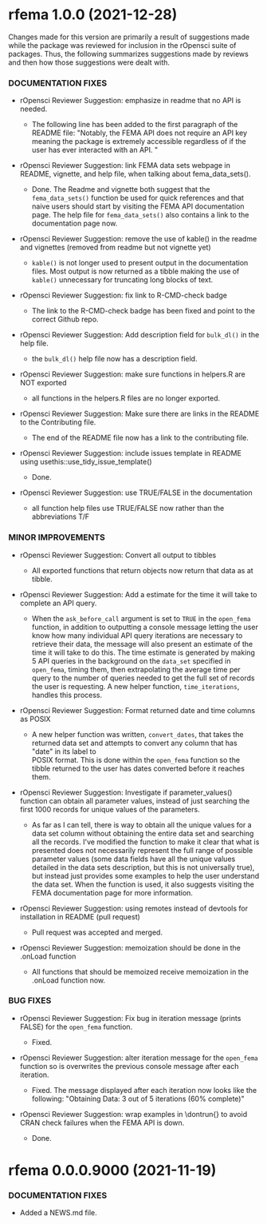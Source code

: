 

rfema 1.0.0 (2021-12-28)
=========================
Changes made for this version are primarily a result of suggestions made while 
the package was reviewed for inclusion in the rOpensci suite of packages. Thus, 
the following summarizes suggestions made by reviews and then how those 
suggestions were dealt with.

### DOCUMENTATION FIXES

* rOpensci Reviewer Suggestion: emphasize in readme that no API is needed.
    - The following line has been added to the first paragraph of the README 
    file: "Notably, the FEMA API does not require an API key meaning the package
    is extremely accessible regardless of if the user has ever interacted with 
    an API. "
    
* rOpensci Reviewer Suggestion: link FEMA data sets webpage in README, vignette, and help file, when talking about fema_data_sets().
  - Done. The Readme and vignette both suggest that the `fema_data_sets()` function be used for quick references and that naive users should start by visiting the FEMA API documentation page. The help file for `fema_data_sets()` also contains a link to the documentation page now. 
 
* rOpensci Reviewer Suggestion: remove the use of kable() in the readme and 
vignettes (removed from readme but not vignette yet)
  - `kable()` is not longer used to present output in the documentation files. 
  Most output is now returned as a tibble making the use of `kable()` unnecessary
  for truncating long blocks of text.

* rOpensci Reviewer Suggestion: fix link to R-CMD-check badge
  - The link to the R-CMD-check badge has been fixed and point to the correct 
  Github repo.
  
* rOpensci Reviewer Suggestion: Add description field for `bulk_dl()` in the help file.
    - the `bulk_dl()` help file now has a description field.

* rOpensci Reviewer Suggestion: make sure functions in helpers.R are NOT exported
  - all functions in the helpers.R files are no longer exported. 

* rOpensci Reviewer Suggestion: Make sure there are links in the README to the Contributing file. 
  - The end of the README file now has a link to the contributing file. 

* rOpensci Reviewer Suggestion: include issues template in README using usethis::use_tidy_issue_template()
  - Done.

* rOpensci Reviewer Suggestion: use TRUE/FALSE in the documentation
  - all function help files use TRUE/FALSE now rather than the abbreviations T/F


### MINOR IMPROVEMENTS

* rOpensci Reviewer Suggestion: Convert all output to tibbles
  - All exported functions that return objects now return that data as at tibble. 

* rOpensci Reviewer Suggestion: Add a estimate for the time it will take to 
complete an API query.
  - When  the `ask_before_call` argument is set to `TRUE` in the `open_fema` 
  function, in addition to outputting a console message letting the user know how
  many individual API query iterations are necessary to retrieve their data, the 
  message will also present an estimate of the time it will take to do this. The 
  time estimate is generated by making 5 API queries in the background on the 
  `data_set` specified in `open_fema`, timing them, then extrapolating the 
  average time per query to the number of queries needed to get the full set of 
  records the user is requesting. A new helper function, `time_iterations`, 
  handles this process. 

* rOpensci Reviewer Suggestion: Format returned date and time columns as POSIX 
  - A new helper function was written, `convert_dates`, that takes the returned 
  data set and attempts to convert any column that has "date" in its label to  
  POSIX format. This is done within the `open_fema` function so the tibble 
  returned to the user has dates converted before it reaches them.
    
* rOpensci Reviewer Suggestion: Investigate if parameter_values() function can 
obtain all parameter values, instead of just searching the first 1000 records 
for unique values of the parameters.
  - As far as I can tell, there is  way to obtain all the unique
  values for a data set column without obtaining the entire data set and 
  searching all the records. I've modified the function to make it clear that
  what is presented does not necessarily represent the full range of possible parameter 
  values (some data fields have all the unique values detailed in the data sets description, 
  but this is not universally true), but instead just provides some examples to help the user understand 
  the data set. When the function is used, it also suggests visiting the FEMA documentation page 
  for more information.

* rOpensci Reviewer Suggestion: using remotes instead of devtools for installation in README (pull request)
  - Pull request was accepted and merged.

* rOpensci Reviewer Suggestion: memoization should be done in the  .onLoad function
  - All functions that should be memoized receive memoization in the 
  .onLoad function now.

### BUG FIXES 

* rOpensci Reviewer Suggestion: Fix bug in iteration message (prints FALSE) for 
the `open_fema` function.
  - Fixed.

* rOpensci Reviewer Suggestion: alter iteration message for the `open_fema` function so
is overwrites the previous console message after each iteration.
   - Fixed. The message displayed after each iteration now looks like the 
   following: "Obtaining Data: 3 out of 5 iterations (60% complete)"
    
* rOpensci Reviewer Suggestion:  wrap examples in \dontrun{} to avoid CRAN check
failures when the FEMA API is down.
  - Done.


rfema 0.0.0.9000 (2021-11-19)
=========================

### DOCUMENTATION FIXES
* Added a NEWS.md file. 

<!-- ### NEW FEATURES -->

<!--   * New function added `do_things()` to do things (#5) -->

<!-- ### MINOR IMPROVEMENTS -->

 
<!--   * Improved documentation for `things()` (#4) -->

<!-- ### BUG FIXES -->

  
<!--   * Fix parsing bug in `stuff()` (#3) -->

<!-- ### DEPRECATED AND DEFUNCT -->

<!--   * `hello_world()` now deprecated and will be removed in a -->
<!--      future version, use `hello_mars()` -->

<!-- ### DOCUMENTATION FIXES -->

<!--   * Adding a NEWS.md file -->

<!-- ### (a special: any heading grouping a large number of changes under one thing) -->

<!--     * blablabla. -->

